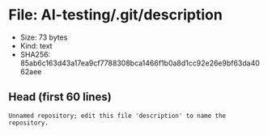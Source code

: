# File: AI-testing/.git/description

- Size: 73 bytes
- Kind: text
- SHA256: 85ab6c163d43a17ea9cf7788308bca1466f1b0a8d1cc92e26e9bf63da4062aee

## Head (first 60 lines)

```
Unnamed repository; edit this file 'description' to name the repository.
```

